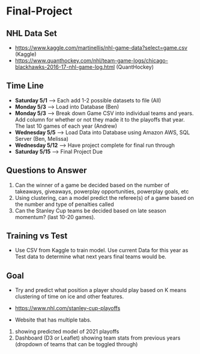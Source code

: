 # Final-Project
## NHL Data Set ##
* https://www.kaggle.com/martinellis/nhl-game-data?select=game.csv (Kaggle)
* https://www.quanthockey.com/nhl/team-game-logs/chicago-blackhawks-2016-17-nhl-game-log.html (QuantHockey)
## Time Line ##
* **Saturday 5/1** --> Each add 1-2 possible datasets to file (All)
*  **Monday 5/3** --> Load into Database (Ben)
* **Monday 5/3** --> Break down Game CSV into individual teams and years. Add column for whether or not they made it to the playoffs that year. The last 10 games of each year (Andrew)
* **Wednesday 5/5** --> Load Data into Database using Amazon AWS, SQL Server (Ben, Melissa)
* **Wednesday 5/12** --> Have project complete for final run through
* **Saturday 5/15** --> Final Project Due


## Questions to Answer ##
1. Can the winner of a game be decided based on the number of takeaways, giveaways, powerplay opportunities, powerplay goals, etc
2. Using clustering, can a model predict the referee(s) of a game based on the number and type of penalties called
3. Can the Stanley Cup teams be decided based on late season momentum? (last 10-20 games). 

## Training vs Test ##
* Use CSV from Kaggle to train model. Use current Data for this year as Test data to determine what next years final teams would be.

## Goal ## 
* Try and predict what position a player should play based on K means clustering of time on ice and other features.  
* https://www.nhl.com/stanley-cup-playoffs


* Website that has multiple tabs.
1. showing predicted model of 2021 playoffs
2. Dashboard (D3 or Leaflet) showing team stats from previous years (dropdown of teams that can be toggled through)


